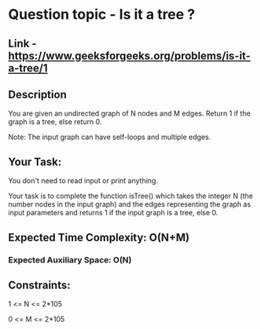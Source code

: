 # Question topic - Is it a tree ?

## Link - https://www.geeksforgeeks.org/problems/is-it-a-tree/1

## Description

You are given an undirected graph of N nodes and M edges. Return 1 if the graph is a tree, else return 0.

Note: The input graph can have self-loops and multiple edges.

## Your Task:  

You don't need to read input or print anything. 

Your task is to complete the function isTree() which takes the integer N (the number nodes in the input graph) and the edges representing the graph as input parameters and returns 1 if the input graph is a tree, else 0.

## Expected Time Complexity: O(N+M)

### Expected Auxiliary Space: O(N)

## Constraints:

1 <= N <= 2*105

0 <= M <= 2*105
